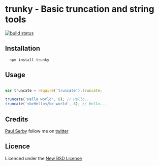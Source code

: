 # trunky - Basic truncation and string tools

[![build status](https://secure.travis-ci.org/serbytrunky.png)](http://travis-ci.org/serby/trunky)

## Installation

      npm install trunky

## Usage

```js

var truncate = require('truncate').truncate;

truncate('Hello world', 8); // Hello...
truncate('<b>Hello</b> world', 8); // Hello...

```

## Credits
[Paul Serby](https://github.com/serby/) follow me on [twitter](http://twitter.com/PabloSerbo)

## Licence
Licenced under the [New BSD License](http://opensource.org/licenses/bsd-license.php)
